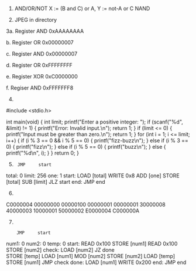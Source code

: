 1. AND/OR/NOT X := (B and C) or A, Y := not-A or C
   NAND 

2. JPEG in directory

3a. Register AND 0xAAAAAAAA

b. Register OR 0x00000007

c. Register AND 0x00000007

d. Register OR 0xFFFFFFFF

e. Register XOR 0xC0000000

f. Regiser AND 0xFFFFFFF8

4.
#include <stdio.h>

int main(void) {
    int limit;
    printf("Enter a positive integer: ");
    if (scanf("%d", &limit) != 1) {
        printf("Error: Invalid input.\n");
        return 1;
    }
    if (limit <= 0) {
        printf("Input must be greater than zero.\n");
        return 1;
    }
    for (int i = 1; i <= limit; i++) {
        if (i % 3 == 0 && i % 5 == 0) {
            printf("fizz-buzz\n");
        } else if (i % 3 == 0) {
            printf("fizz\n");
        } else if (i % 5 == 0) {
            printf("buzz\n");
        } else {
            printf("%d\n", i);
        }
    }
    return 0;
}

5.
        JMP     start
total:  0
limit:  256
one:    1
start:  LOAD    [total]
        WRITE   0x8
        ADD     [one]
        STORE   [total]
        SUB     [limit]
        JLZ     start
end:    JMP     end

6.  
C0000004
00000000
00000100
00000001
00000001
30000008
40000003
10000001
50000002
E0000004
C000000A

7. 

        JMP     start
num1:   0
num2:   0
temp:   0
start:  READ    0x100
        STORE   [num1]
        READ    0x100
        STORE   [num2]
check:  LOAD    [num2]
        JZ      done  
        STORE   [temp]
        LOAD    [num1]
        MOD     [num2]
        STORE   [num2]
        LOAD    [temp]
        STORE   [num1]
        JMP     check
done:   LOAD    [num1]
        WRITE   0x200
end:    JMP     end
